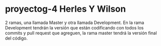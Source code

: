 # proyectog-4 Herles Y Wilson
2 ramas, una llamada Master y otra llamada Development. En la rama Development tendrán la versión que están codificando con todos los commits y pull request que agreguen, la rama master tendrá la versión final del código.
